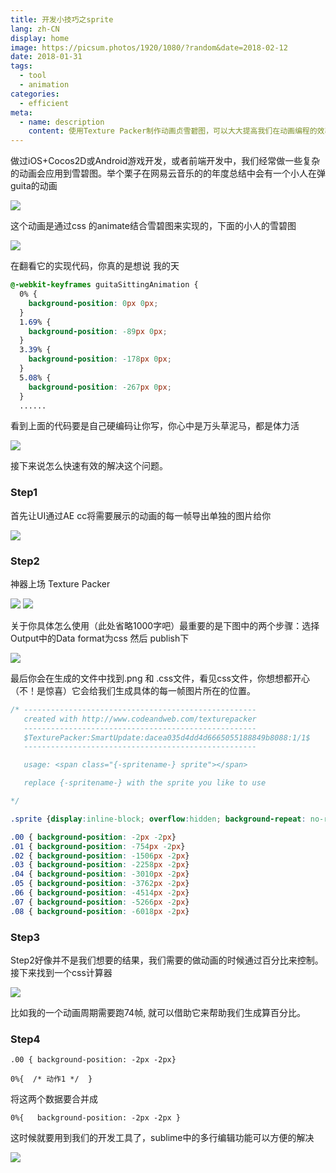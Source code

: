 ```yaml
---
title: 开发小技巧之sprite
lang: zh-CN
display: home
image: https://picsum.photos/1920/1080/?random&date=2018-02-12
date: 2018-01-31
tags:
  - tool
  - animation
categories:
  - efficient
meta:
  - name: description
    content: 使用Texture Packer制作动画贞雪碧图，可以大大提高我们在动画编程的效率，
---
```

做过iOS+Cocos2D或Android游戏开发，或者前端开发中，我们经常做一些复杂的动画会应用到雪碧图。举个栗子在网易云音乐的的年度总结中会有一个小人在弹guita的动画

<!-- more -->

![](http://upload-images.jianshu.io/upload_images/3876306-49c8c31643ccd2d3.jpg?imageMogr2/auto-orient/strip%7CimageView2/2/w/1240)

这个动画是通过css 的animate结合雪碧图来实现的，下面的小人的雪碧图

![](http://upload-images.jianshu.io/upload_images/3876306-5a8b7bef2880add4.png?imageMogr2/auto-orient/strip%7CimageView2/2/w/1240)

在翻看它的实现代码，你真的是想说 我的天

```css
@-webkit-keyframes guitaSittingAnimation {
  0% {
    background-position: 0px 0px;
  }
  1.69% {
    background-position: -89px 0px;
  }
  3.39% {
    background-position: -178px 0px;
  }
  5.08% {
    background-position: -267px 0px;
  }
  ......
```

看到上面的代码要是自己硬编码让你写，你心中是万头草泥马，都是体力活

![](http://upload-images.jianshu.io/upload_images/3876306-116ac694b7121392.jpeg?imageMogr2/auto-orient/strip%7CimageView2/2/w/1240)

接下来说怎么快速有效的解决这个问题。

### Step1

首先让UI通过AE cc将需要展示的动画的每一帧导出单独的图片给你

![](http://upload-images.jianshu.io/upload_images/3876306-acf3f3c18597eace.jpg?imageMogr2/auto-orient/strip%7CimageView2/2/w/1240)

### Step2

神器上场 Texture Packer

![](http://upload-images.jianshu.io/upload_images/3876306-11f7fe961dbae8ba.png?imageMogr2/auto-orient/strip%7CimageView2/2/w/1240)
![](http://upload-images.jianshu.io/upload_images/3876306-ba4027898009e77b.jpg?imageMogr2/auto-orient/strip%7CimageView2/2/w/1240)

关于你具体怎么使用（此处省略1000字吧）最重要的是下图中的两个步骤：选择Output中的Data format为css 然后 publish下

![](http://upload-images.jianshu.io/upload_images/3876306-5b8d4192e8141393.jpg?imageMogr2/auto-orient/strip%7CimageView2/2/w/1240)

最后你会在生成的文件中找到.png 和 .css文件，看见css文件，你想想都开心（不！是惊喜）它会给我们生成具体的每一帧图片所在的位置。

```css
/* ----------------------------------------------------
   created with http://www.codeandweb.com/texturepacker
   ----------------------------------------------------
   $TexturePacker:SmartUpdate:dacea035d4dd4d6665055188849b8088:1/1$
   ----------------------------------------------------

   usage: <span class="{-spritename-} sprite"></span>

   replace {-spritename-} with the sprite you like to use

*/

.sprite {display:inline-block; overflow:hidden; background-repeat: no-repeat;background-image:url(Untitled.png);}

.00 { background-position: -2px -2px}
.01 { background-position: -754px -2px}
.02 { background-position: -1506px -2px}
.03 { background-position: -2258px -2px}
.04 { background-position: -3010px -2px}
.05 { background-position: -3762px -2px}
.06 { background-position: -4514px -2px}
.07 { background-position: -5266px -2px}
.08 { background-position: -6018px -2px}
```

### Step3

​	Step2好像并不是我们想要的结果，我们需要的做动画的时候通过百分比来控制。接下来找到一个css计算器

![](http://upload-images.jianshu.io/upload_images/3876306-b7d3cf5b7a34856a.jpg?imageMogr2/auto-orient/strip%7CimageView2/2/w/1240)

比如我的一个动画周期需要跑74帧, 就可以借助它来帮助我们生成算百分比。

### Step4

```
.00 { background-position: -2px -2px}

0%{  /* 动作1 */  }
```

将这两个数据要合并成
```
0%{   background-position: -2px -2px }
```
这时候就要用到我们的开发工具了，sublime中的多行编辑功能可以方便的解决

![](http://upload-images.jianshu.io/upload_images/3876306-54a50697e1d39dc5.jpg?imageMogr2/auto-orient/strip%7CimageView2/2/w/1240)
